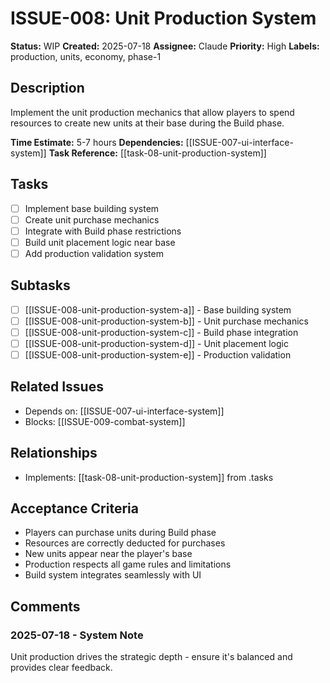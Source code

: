 # ISSUE-008: Unit Production System

**Status:** WIP
**Created:** 2025-07-18
**Assignee:** Claude
**Priority:** High
**Labels:** production, units, economy, phase-1

## Description

Implement the unit production mechanics that allow players to spend resources to create new units at their base during the Build phase.

**Time Estimate:** 5-7 hours
**Dependencies:** [[ISSUE-007-ui-interface-system]]
**Task Reference:** [[task-08-unit-production-system]]

## Tasks

- [ ] Implement base building system
- [ ] Create unit purchase mechanics
- [ ] Integrate with Build phase restrictions
- [ ] Build unit placement logic near base
- [ ] Add production validation system

## Subtasks

- [ ] [[ISSUE-008-unit-production-system-a]] - Base building system
- [ ] [[ISSUE-008-unit-production-system-b]] - Unit purchase mechanics
- [ ] [[ISSUE-008-unit-production-system-c]] - Build phase integration
- [ ] [[ISSUE-008-unit-production-system-d]] - Unit placement logic
- [ ] [[ISSUE-008-unit-production-system-e]] - Production validation

## Related Issues

- Depends on: [[ISSUE-007-ui-interface-system]]
- Blocks: [[ISSUE-009-combat-system]]

## Relationships

- Implements: [[task-08-unit-production-system]] from .tasks

## Acceptance Criteria

- Players can purchase units during Build phase
- Resources are correctly deducted for purchases
- New units appear near the player's base
- Production respects all game rules and limitations
- Build system integrates seamlessly with UI

## Comments

### 2025-07-18 - System Note

Unit production drives the strategic depth - ensure it's balanced and provides clear feedback.
